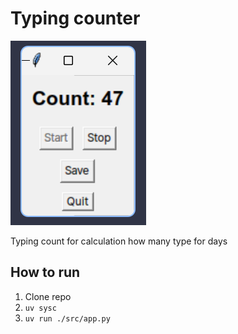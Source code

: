 # Typing counter

![](./src/typecount.png)


Typing count for calculation how many type for days

## How to run

1. Clone repo
2. `uv sysc`
3. `uv run ./src/app.py`


